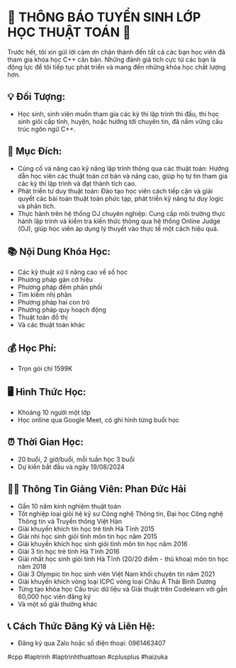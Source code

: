 # 📣 THÔNG BÁO TUYỂN SINH LỚP HỌC THUẬT TOÁN 📣

Trước hết, tôi xin gửi lời cảm ơn chân thành đến tất cả các bạn học viên đã tham gia khóa học C++ căn bản. Những đánh giá tích cực từ các bạn là động lực để tôi tiếp tục phát triển và mang đến những khóa học chất lượng hơn.

## 💡 Đối Tượng:

- Học sinh, sinh viên muốn tham gia các kỳ thi lập trình thi đấu, thi học sinh giỏi cấp tỉnh, huyện, hoặc hướng tới chuyên tin, đã nắm vững cấu trúc ngôn ngữ C++.

## 🎯 Mục Đích:

- Củng cố và nâng cao kỹ năng lập trình thông qua các thuật toán: Hướng dẫn học viên các thuật toán cơ bản và nâng cao, giúp họ tự tin tham gia các kỳ thi lập trình và đạt thành tích cao.
- Phát triển tư duy thuật toán: Đào tạo học viên cách tiếp cận và giải quyết các bài toán thuật toán phức tạp, phát triển kỹ năng tư duy logic và phân tích.
- Thực hành trên hệ thống OJ chuyên nghiệp: Cung cấp môi trường thực hành lập trình và kiểm tra kiến thức thông qua hệ thống Online Judge (OJ), giúp học viên áp dụng lý thuyết vào thực tế một cách hiệu quả.

## 📚 Nội Dung Khóa Học:

- Các kỹ thuật xử lí nâng cao về số học
- Phương pháp gán cờ hiệu
- Phương pháp  đếm phân phối
- Tìm kiếm nhị phân
- Phương pháp hai con trỏ
- Phương pháp quy hoạch động
- Thuật toán đồ thị
- Và các thuật toán khác

## 💰 Học Phí:
- Trọn gói chỉ 1599K

## 🖥️ Hình Thức Học:

- Khoảng 10 người một lớp
- Học online qua Google Meet, có ghi hình từng buổi học

## ⏰ Thời Gian Học:

- 20 buổi, 2 giờ/buổi, mỗi tuần học 3 buổi
- Dự kiến bắt đầu và ngày 19/08/2024

## 👨‍🏫 Thông Tin Giảng Viên: Phan Đức Hải

- Gần 10 năm kinh nghiệm thuật toán
- Tốt nghiệp loại giỏi hệ kỹ sư Công nghệ Thông tin, Đại học Công nghệ Thông tin và Truyền thông Việt Hàn
- Giải khuyến khích tin học trẻ tỉnh Hà Tĩnh 2015
- Giải nhì học sinh giỏi tỉnh môn tin học năm 2015
- Giải khuyến khích học sinh giỏi tỉnh môn tin học năm 2016
- Giải 3 tin học trẻ tỉnh Hà Tĩnh 2016
- Giải nhất học sinh giỏi tỉnh Hà Tĩnh (20/20 điểm - thủ khoa) môn tin học năm 2018
- Giải 3 Olympic tin học sinh viên Việt Nam khối chuyên tin năm 2021
- Giải khuyến khích vòng loại ICPC vòng loại Châu Á Thái Bình Dương
- Từng tạo khóa học Cấu trúc dữ liệu và Giải thuật trên Codelearn với gần 60,000 học viên đăng ký
- Và một số giải thưởng khác

## 📞 Cách Thức Đăng Ký và Liên Hệ:
- Đăng ký qua Zalo hoặc số điện thoại: 0961463407

#cpp #laptrinh #laptrinhthuattoan #cplusplus #haizuka
